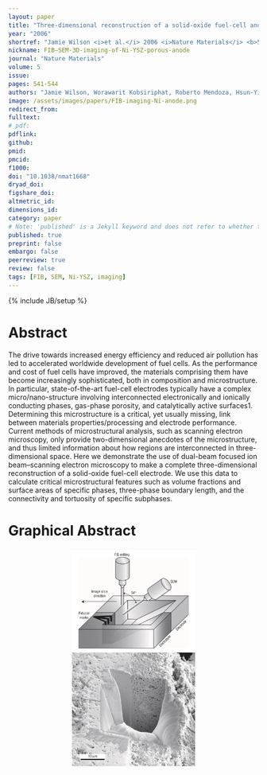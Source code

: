 ```yaml
---
layout: paper
title: "Three-dimensional reconstruction of a solid-oxide fuel-cell anode"
year: "2006"
shortref: "Jamie Wilson <i>et al.</i> 2006 <i>Nature Materials</i> <b>5</b> 541-544"
nickname: FIB–SEM-3D-imaging-of-Ni-YSZ-porous-anode
journal: "Nature Materials"
volume: 5
issue: 
pages: 541-544
authors: "Jamie Wilson, Worawarit Kobsiriphat, Roberto Mendoza, Hsun-Yi Chen, Jon M. Hiller, Dean J. Miller, Katsuyo Thornton, Peter W. Voorhees, Stuart B. Adler & Scott A. Barnett"
image: /assets/images/papers/FIB-imaging-Ni-anode.png
redirect_from: 
fulltext: 
# pdf: 
pdflink: 
github: 
pmid: 
pmcid: 
f1000: 
doi: "10.1038/nmat1668"
dryad_doi:
figshare_doi: 
altmetric_id:
dimensions_id:
category: paper
# Note: 'published' is a Jekyll keyword and does not refer to whether the paper is published, but rather to whether this Markdown should be part of the rendered site.
published: true
preprint: false
embargo: false
peerreview: true
review: false
tags: [FIB, SEM, Ni-YSZ, imaging]
---
```

{% include JB/setup %}

# Abstract 

The drive towards increased energy efficiency and reduced air pollution has led to accelerated worldwide development of fuel cells. As the performance and cost
 of fuel cells have improved, the materials comprising them have become increasingly sophisticated, both in composition and microstructure. In particular,
 state-of-the-art fuel-cell electrodes typically have a complex micro/nano-structure involving interconnected electronically and ionically conducting phases,
 gas-phase porosity, and catalytically active surfaces1. Determining this microstructure is a critical, yet usually missing, link between materials
 properties/processing and electrode performance. Current methods of microstructural analysis, such as scanning electron microscopy, only provide two-dimensional
 anecdotes of the microstructure, and thus limited information about how regions are interconnected in three-dimensional space. Here we demonstrate the use of
 dual-beam focused ion beam–scanning electron microscopy to make a complete three-dimensional reconstruction of a solid-oxide fuel-cell electrode. We use this
 data to calculate critical microstructural features such as volume fractions and surface areas of specific phases, three-phase boundary length, and the
 connectivity and tortuosity of specific subphases.

# Graphical Abstract

<p align="center">
<img src="/assets/images/papers/FIB-imaging-Ni-anode.png" width="50%">
</p>
